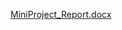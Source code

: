 [MiniProject_Report.docx](https://github.com/Bhushan2610/MINIPROJECT_BHUSHAN/files/6814388/MiniProject_Report.docx)
